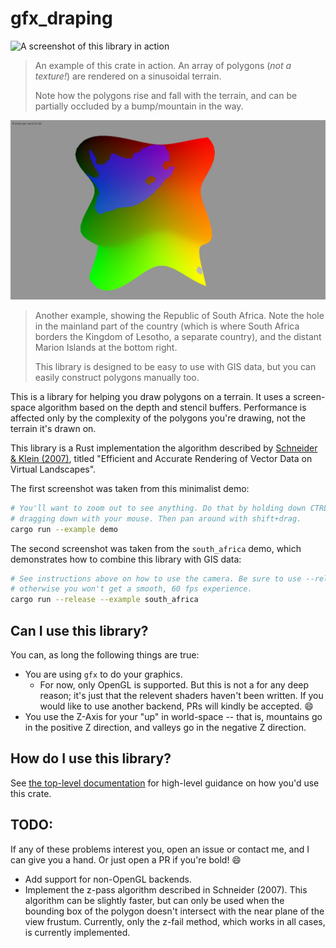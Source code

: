 # gfx\_draping

![A screenshot of this library in action](screencaptures/demo.gif)

> An example of this crate in action. An array of polygons (*not a texture!*)
> are rendered on a sinusoidal terrain.
>
> Note how the polygons rise and fall with the terrain, and can be partially
> occluded by a bump/mountain in the way.

![Another screenshot](screencaptures/south_africa.jpg)

> Another example, showing the Republic of South Africa. Note the hole in the
> mainland part of the country (which is where South Africa borders the Kingdom
> of Lesotho, a separate country), and the distant Marion Islands at the bottom
> right.
>
> This library is designed to be easy to use with GIS data, but you can easily
> construct polygons manually too.

This is a library for helping you draw polygons on a terrain. It uses a
screen-space algorithm based on the depth and stencil buffers. Performance is
affected only by the complexity of the polygons you're drawing, not the terrain
it's drawn on.

This library is a Rust implementation the algorithm described by [Schneider &
Klein (2007)][sch2007], titled "Efficient and Accurate Rendering of Vector Data
on Virtual Landscapes".

The first screenshot was taken from this minimalist demo:

```bash
# You'll want to zoom out to see anything. Do that by holding down CTRL and
# dragging down with your mouse. Then pan around with shift+drag.
cargo run --example demo
```

The second screenshot was taken from the `south_africa` demo, which demonstrates
how to combine this library with GIS data:

```bash
# See instructions above on how to use the camera. Be sure to use --release,
# otherwise you won't get a smooth, 60 fps experience.
cargo run --release --example south_africa
```

## Can I use this library?

You can, as long the following things are true:

* You are using `gfx` to do your graphics.
    * For now, only OpenGL is supported. But this is not a for any deep reason;
      it's just that the relevent shaders haven't been written. If you would
like to use another backend, PRs will kindly be accepted. :smile:
* You use the Z-Axis for your "up" in world-space -- that is, mountains go in
  the positive Z direction, and valleys go in the negative Z direction.

## How do I use this library?

See [the top-level documentation](https://docs.rs/gfx_draping/) for high-level
guidance on how you'd use this crate.

## TODO:

If any of these problems interest you, open an issue or contact me, and I can
give you a hand. Or just open a PR if you're bold! :smile:

* Add support for non-OpenGL backends.
* Implement the z-pass algorithm described in Schneider (2007). This algorithm
  can be slightly faster, but can only be used when the bounding box of the
polygon doesn't intersect with the near plane of the view frustum. Currently,
only the z-fail method, which works in all cases, is currently implemented.

[sch2007]: http://cg.cs.uni-bonn.de/en/publications/paper-details/schneider-2007-efficient/
